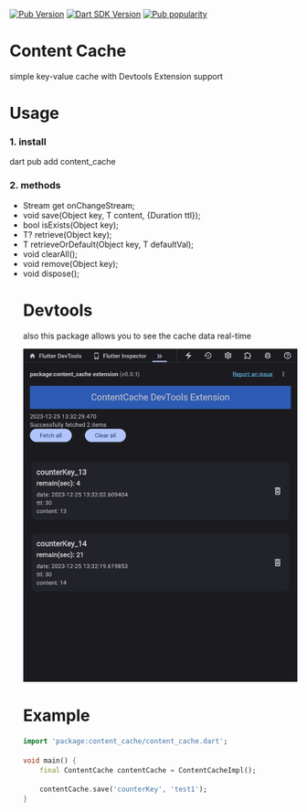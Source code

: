 [![Pub Version](https://badgen.net/pub/v/content_cache)](https://pub.dev/packages/content_cache/)
[![Dart SDK Version](https://badgen.net/pub/sdk-version/content_cache)](https://pub.dev/packages/content_cache/)
[![Pub popularity](https://badgen.net/pub/popularity/content_cache)](https://pub.dev/packages/content_cache/score)


# Content Cache
simple key-value cache with Devtools Extension support

# Usage
### 1. install
dart pub add content_cache

### 2. methods
* Stream<Object> get onChangeStream;
* void save<T>(Object key, T content, {Duration ttl});
* bool isExists(Object key);
* T? retrieve<T>(Object key);
* T retrieveOrDefault<T>(Object key, T defaultVal);
* void clearAll();
* void remove(Object key);
* void dispose();


# Devtools
also this package allows you to see the cache data real-time

![Screenshot](../../images/devtools_1.png)


# Example

```dart
import 'package:content_cache/content_cache.dart';

void main() {
    final ContentCache contentCache = ContentCacheImpl();

    contentCache.save('counterKey', 'test1');
}
```